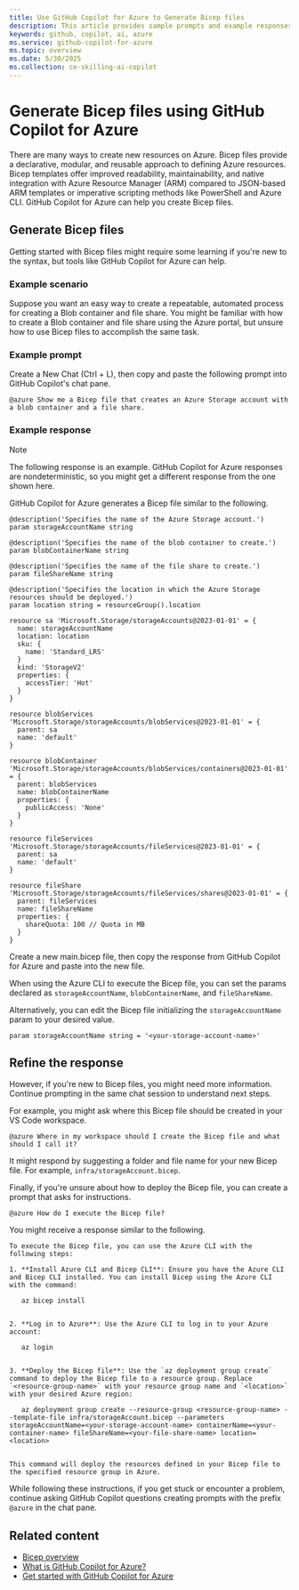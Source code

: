 ```yaml
---
title: Use GitHub Copilot for Azure to Generate Bicep files
description: This article provides sample prompts and example responses from GitHub Copilot for Azure to create Bicep files to deploy Azure resources.
keywords: github, copilot, ai, azure
ms.service: github-copilot-for-azure
ms.topic: overview
ms.date: 5/30/2025
ms.collection: ce-skilling-ai-copilot
---
```


# Generate Bicep files using GitHub Copilot for Azure

 There are many ways to create new resources on Azure. Bicep files provide a declarative, modular, and reusable approach to defining Azure resources. Bicep templates offer improved readability, maintainability, and native integration with Azure Resource Manager (ARM) compared to JSON-based ARM templates or imperative scripting methods like PowerShell and Azure CLI. GitHub Copilot for Azure can help you create Bicep files. 

## Generate Bicep files

Getting started with Bicep files might require some learning if you're new to the syntax, but tools like GitHub Copilot for Azure can help.

### Example scenario

Suppose you want an easy way to create a repeatable, automated process for creating a Blob container and file share. You might be familiar with how to create a Blob container and file share using the Azure portal, but unsure how to use Bicep files to accomplish the same task.

### Example prompt

Create a New Chat (Ctrl + L), then copy and paste the following prompt into GitHub Copilot's chat pane.

```
@azure Show me a Bicep file that creates an Azure Storage account with a blob container and a file share.
```

### Example response

> [!NOTE]
> The following response is an example. GitHub Copilot for Azure responses are nondeterministic, so you might get a different response from the one shown here.

GitHub Copilot for Azure generates a Bicep file similar to the following.

```
@description('Specifies the name of the Azure Storage account.')
param storageAccountName string

@description('Specifies the name of the blob container to create.')
param blobContainerName string

@description('Specifies the name of the file share to create.')
param fileShareName string

@description('Specifies the location in which the Azure Storage resources should be deployed.')
param location string = resourceGroup().location

resource sa 'Microsoft.Storage/storageAccounts@2023-01-01' = {
  name: storageAccountName
  location: location
  sku: {
    name: 'Standard_LRS'
  }
  kind: 'StorageV2'
  properties: {
    accessTier: 'Hot'
  }
}

resource blobServices 'Microsoft.Storage/storageAccounts/blobServices@2023-01-01' = {
  parent: sa
  name: 'default'
}

resource blobContainer 'Microsoft.Storage/storageAccounts/blobServices/containers@2023-01-01' = {
  parent: blobServices
  name: blobContainerName
  properties: {
    publicAccess: 'None'
  }
}

resource fileServices 'Microsoft.Storage/storageAccounts/fileServices@2023-01-01' = {
  parent: sa
  name: 'default'
}

resource fileShare 'Microsoft.Storage/storageAccounts/fileServices/shares@2023-01-01' = {
  parent: fileServices
  name: fileShareName
  properties: {
    shareQuota: 100 // Quota in MB
  }
}
```

Create a new main.bicep file, then copy the response from GitHub Copilot for Azure and paste into the new file.

When using the Azure CLI to execute the Bicep file, you can set the params declared as `storageAccountName`, `blobContainerName`, and `fileShareName`.

Alternatively, you can edit the Bicep file initializing the `storageAccountName` param to your desired value.

```
param storageAccountName string = '<your-storage-account-name>'
```


## Refine the response

However, if you're new to Bicep files, you might need more information. Continue prompting in the same chat session to understand next steps.

For example, you might ask where this Bicep file should be created in your VS Code workspace.

```
@azure Where in my workspace should I create the Bicep file and what should I call it?
```

It might respond by suggesting a folder and file name for your new Bicep file. For example, `infra/storageAccount.bicep`.

Finally, if you're unsure about how to deploy the Bicep file, you can create a prompt that asks for instructions.

```
@azure How do I execute the Bicep file?
```

You might receive a response similar to the following.

```
To execute the Bicep file, you can use the Azure CLI with the following steps:

1. **Install Azure CLI and Bicep CLI**: Ensure you have the Azure CLI and Bicep CLI installed. You can install Bicep using the Azure CLI with the command:

   az bicep install


2. **Log in to Azure**: Use the Azure CLI to log in to your Azure account:

   az login


3. **Deploy the Bicep file**: Use the `az deployment group create` command to deploy the Bicep file to a resource group. Replace `<resource-group-name>` with your resource group name and `<location>` with your desired Azure region:
  
   az deployment group create --resource-group <resource-group-name> --template-file infra/storageAccount.bicep --parameters storageAccountName=<your-storage-account-name> containerName=<your-container-name> fileShareName=<your-file-share-name> location=<location>


This command will deploy the resources defined in your Bicep file to the specified resource group in Azure.

```

While following these instructions, if you get stuck or encounter a problem, continue asking GitHub Copilot questions creating prompts with the prefix `@azure` in the chat pane.


## Related content

- [Bicep overview](/azure/azure-resource-manager/bicep/overview)
- [What is GitHub Copilot for Azure?](introduction.md)
- [Get started with GitHub Copilot for Azure](get-started.md)
